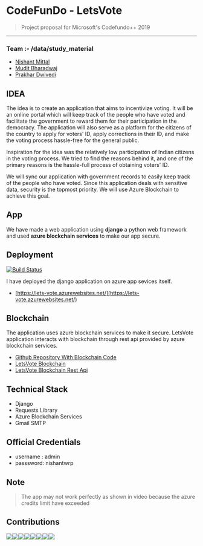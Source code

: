 # CodeFunDo - LetsVote

>Project proposal for Microsoft's Codefundo++ 2019

---

### Team :- /data/study_material

* [Nishant Mittal](https://www.github.com/nishantwrp)
* [Mudit Bharadwaj](https://github.com/muditbhardwaj195)
* [Prakhar Dwivedi](https://github.com/meowmeow321)

## IDEA

The idea is to create an application that aims to incentivize voting. It will be an online portal which will keep track of the people who have voted and facilitate the government to reward them for their participation in the democracy. The application will also serve as a platform for the citizens of the country to apply for voters' ID, apply corrections in their ID, and make the voting process hassle-free for the general public.  


Inspiration for the idea was the relatively low participation of Indian citizens in the voting process. We tried to find the reasons behind it, and one of the primary reasons is the hassle-full process of obtaining voters' ID. 

We will sync our application with government records to easily keep track of the people who have voted. Since this application deals with sensitive data, security is the topmost priority. We will use Azure Blockchain to achieve this goal.

## App
We have made a web application using **django** a python web framework and used **azure blockchain services** to make our app secure.

## Deployment

[![Build Status](https://dev.azure.com/nishantwrp/lets-vote/_apis/build/status/lets-vote%20-%20CI?branchName=master)](https://dev.azure.com/nishantwrp/lets-vote/_build/latest?definitionId=1&branchName=master)

I have deployed the django application on azure app sevices itself.

- [https://lets-vote.azurewebsites.net/](https://lets-vote.azurewebsites.net/)

## Blockchain
The application uses azure blockchain services to make it secure. LetsVote application interacts with blockchain through rest api provided by azure blockchain services.

- [Github Repository With Blockchain Code](https://github.com/nishantwrp/Codefundo-2k19-Blockchain)
- [LetsVote Blockchain](https://codefundo-oz5vuz.azurewebsites.net/applications)
- [LetsVote Blockchain Rest Api](https://codefundo-oz5vuz-api.azurewebsites.net/swagger/ui/index.html)

## Technical Stack
- Django
- Requests Library
- Azure Blockchain Services
- Gmail SMTP

## Official Credentials
- username : admin
- passsword: nishantwrp

## Note
> The app may not work perfectly as shown in video because the azure credits limit have exceeded

## Contributions

[![](https://sourcerer.io/fame/nishantwrp/nishantwrp/Codefundo-2k19/images/0)](https://sourcerer.io/fame/nishantwrp/nishantwrp/Codefundo-2k19/links/0)[![](https://sourcerer.io/fame/nishantwrp/nishantwrp/Codefundo-2k19/images/1)](https://sourcerer.io/fame/nishantwrp/nishantwrp/Codefundo-2k19/links/1)[![](https://sourcerer.io/fame/nishantwrp/nishantwrp/Codefundo-2k19/images/2)](https://sourcerer.io/fame/nishantwrp/nishantwrp/Codefundo-2k19/links/2)[![](https://sourcerer.io/fame/nishantwrp/nishantwrp/Codefundo-2k19/images/3)](https://sourcerer.io/fame/nishantwrp/nishantwrp/Codefundo-2k19/links/3)[![](https://sourcerer.io/fame/nishantwrp/nishantwrp/Codefundo-2k19/images/4)](https://sourcerer.io/fame/nishantwrp/nishantwrp/Codefundo-2k19/links/4)[![](https://sourcerer.io/fame/nishantwrp/nishantwrp/Codefundo-2k19/images/5)](https://sourcerer.io/fame/nishantwrp/nishantwrp/Codefundo-2k19/links/5)[![](https://sourcerer.io/fame/nishantwrp/nishantwrp/Codefundo-2k19/images/6)](https://sourcerer.io/fame/nishantwrp/nishantwrp/Codefundo-2k19/links/6)[![](https://sourcerer.io/fame/nishantwrp/nishantwrp/Codefundo-2k19/images/7)](https://sourcerer.io/fame/nishantwrp/nishantwrp/Codefundo-2k19/links/7)
